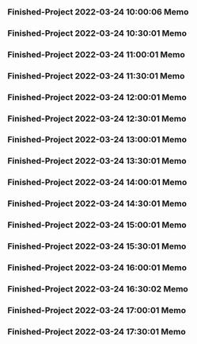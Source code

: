 ### Finished-Project 2022-03-24 10:00:06 Memo
### Finished-Project 2022-03-24 10:30:01 Memo
### Finished-Project 2022-03-24 11:00:01 Memo
### Finished-Project 2022-03-24 11:30:01 Memo
### Finished-Project 2022-03-24 12:00:01 Memo
### Finished-Project 2022-03-24 12:30:01 Memo
### Finished-Project 2022-03-24 13:00:01 Memo
### Finished-Project 2022-03-24 13:30:01 Memo
### Finished-Project 2022-03-24 14:00:01 Memo
### Finished-Project 2022-03-24 14:30:01 Memo
### Finished-Project 2022-03-24 15:00:01 Memo
### Finished-Project 2022-03-24 15:30:01 Memo
### Finished-Project 2022-03-24 16:00:01 Memo
### Finished-Project 2022-03-24 16:30:02 Memo
### Finished-Project 2022-03-24 17:00:01 Memo
### Finished-Project 2022-03-24 17:30:01 Memo

